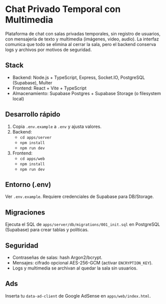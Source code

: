 # Chat Privado Temporal con Multimedia

Plataforma de chat con salas privadas temporales, sin registro de usuarios, con mensajería de texto y multimedia (imágenes, video, audio). La interfaz comunica que todo se elimina al cerrar la sala, pero el backend conserva logs y archivos por motivos de seguridad.

## Stack
- Backend: Node.js + TypeScript, Express, Socket.IO, PostgreSQL (Supabase), Multer
- Frontend: React + Vite + TypeScript
- Almacenamiento: Supabase Postgres + Supabase Storage (o filesystem local)

## Desarrollo rápido
1. Copia `.env.example` a `.env` y ajusta valores.
2. Backend:
   - `cd apps/server`
   - `npm install`
   - `npm run dev`
3. Frontend:
   - `cd apps/web`
   - `npm install`
   - `npm run dev`

## Entorno (.env)
Ver `.env.example`. Requiere credenciales de Supabase para DB/Storage.

## Migraciones
Ejecuta el SQL de `apps/server/db/migrations/001_init.sql` en PostgreSQL (Supabase) para crear tablas y políticas.

## Seguridad
- Contraseñas de salas: hash Argon2/bcrypt.
- Mensajes: cifrado opcional AES-256-GCM (activar `ENCRYPTION_KEY`).
- Logs y multimedia se archivan al quedar la sala sin usuarios.

## Ads
Inserta tu `data-ad-client` de Google AdSense en `apps/web/index.html`.


